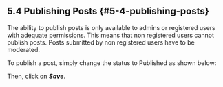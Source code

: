 ## 5.4 Publishing Posts {#5-4-publishing-posts}

The ability to publish posts is only available to admins or registered users with adequate permissions. This means that non registered users cannot publish posts. Posts submitted by non registered users have to be moderated.

To publish a post, simply change the status to Published as shown below:

Then, click on **_Save_**.